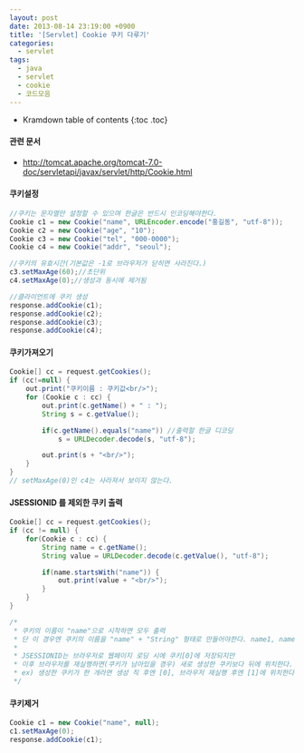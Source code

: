 ```yaml
---
layout: post
date: 2013-08-14 23:19:00 +0900
title: '[Servlet] Cookie 쿠키 다루기'
categories:
  - servlet
tags:
  - java
  - servlet
  - cookie
  - 코드모음
---
```


* Kramdown table of contents
{:toc .toc}

#### 관련 문서

- http://tomcat.apache.org/tomcat-7.0-doc/servletapi/javax/servlet/http/Cookie.html

#### 쿠키설정

```java
//쿠키는 문자열만 설정할 수 있으며 한글은 반드시 인코딩해야한다.
Cookie c1 = new Cookie("name", URLEncoder.encode("홍길동", "utf-8"));
Cookie c2 = new Cookie("age", "10");
Cookie c3 = new Cookie("tel", "000-0000");
Cookie c4 = new Cookie("addr", "seoul");

//쿠키의 유효시간(기본값은 -1로 브라우저가 닫히면 사라진다.)
c3.setMaxAge(60);//초단위
c4.setMaxAge(0);//생성과 동시에 제거됨

//클라이언트에 쿠키 생성
response.addCookie(c1);
response.addCookie(c2);
response.addCookie(c3);
response.addCookie(c4);
```

#### 쿠키가져오기

```java
Cookie[] cc = request.getCookies();
if (cc!=null) {
    out.print("쿠키이름 : 쿠키값<br/>");
    for (Cookie c : cc) {
        out.print(c.getName() + " : ");
        String s = c.getValue();

        if(c.getName().equals("name")) //출력할 한글 디코딩
            s = URLDecoder.decode(s, "utf-8");

        out.print(s + "<br/>");
    }
}
// setMaxAge(0)인 c4는 사라져서 보이지 않는다.
```

#### JSESSIONID 를 제외한 쿠키 출력

```java
Cookie[] cc = request.getCookies();
if (cc != null) {
    for(Cookie c : cc) {
        String name = c.getName();
        String value = URLDecoder.decode(c.getValue(), "utf-8");

        if(name.startsWith("name")) {
            out.print(value + "<br/>");
        }
    }
}

/*
 * 쿠키의 이름이 "name"으로 시작하면 모두 출력
 * 단 이 경우엔 쿠키의 이름을 "name" + "String" 형태로 만들어야한다. name1, name2...
 *
 * JSESSIONID는 브라우저로 웹페이지 로딩 시에 쿠키[0]에 저장되지만
 * 이후 브라우저를 재실행하면(쿠키가 남아있을 경우) 새로 생성한 쿠키보다 뒤에 위치한다.
 * ex) 생성한 쿠키가 한 개라면 생성 직 후엔 [0], 브라우저 재실행 후엔 [1]에 위치한다.
 */
```

#### 쿠키제거

```java
Cookie c1 = new Cookie("name", null);
c1.setMaxAge(0);
response.addCookie(c1);
```
